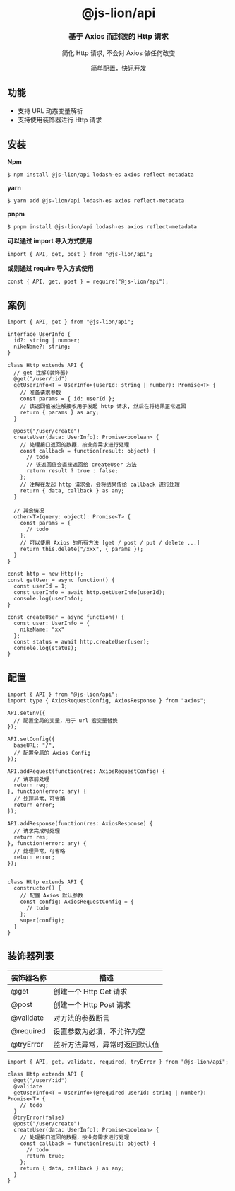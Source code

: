 <h1 align="center">@js-lion/api</h1>

<div align="center">
<h3>基于 Axios 而封装的 Http 请求</h3>
<p>简化 Http 请求, 不会对 Axios 做任何改变</p>
<p>简单配置，快讯开发</p>
</div>

## 功能

- 支持 URL 动态变量解析
- 支持使用装饰器进行 Http 请求

## 安装

**Npm**
```
$ npm install @js-lion/api lodash-es axios reflect-metadata
```

**yarn**
```
$ yarn add @js-lion/api lodash-es axios reflect-metadata
```

**pnpm**
```
$ pnpm install @js-lion/api lodash-es axios reflect-metadata
```

**可以通过 import 导入方式使用**

```
import { API, get, post } from "@js-lion/api";
```

**或则通过 require 导入方式使用**

```
const { API, get, post } = require("@js-lion/api");
```

## 案例

```
import { API, get } from "@js-lion/api";

interface UserInfo {
  id?: string | number;
  nikeName?: string;
}

class Http extends API {
  // get 注解(装饰器)
  @get("/user/:id")
  getUserInfo<T = UserInfo>(userId: string | number): Promise<T> {
    // 准备请求参数
    const params = { id: userId };
    // 该返回值被注解接收用于发起 http 请求, 然后在将结果正常返回
    return { params } as any;
  }

  @post("/user/create")
  createUser(data: UserInfo): Promise<boolean> {
    // 处理接口返回的数据，按业务需求进行处理
    const callback = function(result: object) {
      // todo
      // 该返回值会直接返回给 createUser 方法
      return result ? true : false;
    };
    // 注解在发起 http 请求会，会将结果传给 callback 进行处理
    return { data, callback } as any;
  }

  // 其余情况
  other<T>(query: object): Promise<T> {
    const params = {
      // todo
    };
    // 可以使用 Axios 的所有方法 [get / post / put / delete ...]
    return this.delete("/xxx", { params });
  }
}

const http = new Http();
const getUser = async function() {
  const userId = 1;
  const userInfo = await http.getUserInfo(userId);
  console.log(userInfo);
}

const createUser = async function() {
  const user: UserInfo = {
    nikeName: "xx"
  };
  const status = await http.createUser(user);
  console.log(status);
}
```

## 配置

```
import { API } from "@js-lion/api";
import type { AxiosRequestConfig, AxiosResponse } from "axios";

API.setEnv({
  // 配置全局的变量，用于 url 宏变量替换
});

API.setConfig({
  baseURL: "/",
  // 配置全局的 Axios Config
});

API.addRequest(function(req: AxiosRequestConfig) {
  // 请求前处理
  return req;
}, function(error: any) {
  // 处理异常，可省略
  return error;
});

API.addResponse(function(res: AxiosResponse) {
  // 请求完成时处理
  return res;
}, function(error: any) {
  // 处理异常，可省略
  return error;
});


class Http extends API {
  constructor() {
    // 配置 Axios 默认参数
    const config: AxiosRequestConfig = {
      // todo
    };
    super(config);
  }
}
```

## 装饰器列表

装饰器名称 | 描述
-- | --
@get | 创建一个 Http Get 请求
@post | 创建一个 Http Post 请求
@validate | 对方法的参数断言
@required | 设置参数为必填，不允许为空
@tryError | 监听方法异常，异常时返回默认值


```
import { API, get, validate, required, tryError } from "@js-lion/api";

class Http extends API {
  @get("/user/:id")
  @validate
  getUserInfo<T = UserInfo>(@required userId: string | number): Promise<T> {
    // todo
  }
  @tryError(false)
  @post("/user/create")
  createUser(data: UserInfo): Promise<boolean> {
    // 处理接口返回的数据，按业务需求进行处理
    const callback = function(result: object) {
      // todo
      return true;
    };
    return { data, callback } as any;
  }
}
```